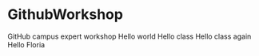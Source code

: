 # GithubWorkshop
GitHub campus expert workshop
Hello world
Hello class
Hello class again
Hello Floria
